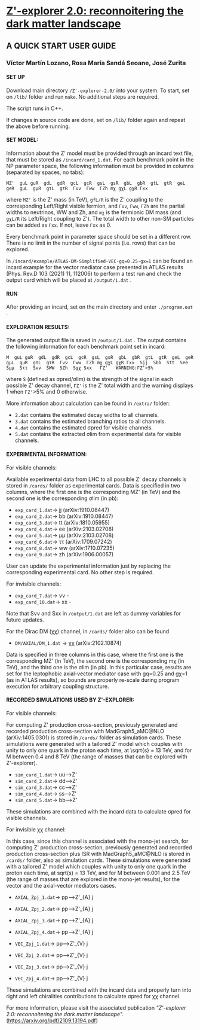 # <a href="https://arxiv.org/pdf/2109.13194.pdf" target=newwindow >Z'-explorer 2.0: reconnoitering the dark matter landscape</a>

## A QUICK START USER GUIDE


### Víctor Martín Lozano, Rosa María Sandá Seoane, José Zurita 


#### SET UP



Download main directory `/Z'-explorer-2.0/` into your system. To start, set on `/lib/` folder and run `make`. No additional steps are required. 

The script runs in C++.

If changes in source code are done, set on `/lib/` folder again and repeat the above before running.





#### SET MODEL:


Information about the Z' model must be provided through an incard text file, that must be stored as `/incard/card_1.dat`. For each benchmark point in the NP parameter space, the following information must be provided in columns (separated by spaces, no tabs):

~~~
MZ'  guL guR  gdL  gdR  gcL  gcR  gsL  gsR  gbL  gbR  gtL  gtR  geL  geR  gμL  gμR  gτL  gτR  Γνν  Γww  ΓZh mχ gχL gχR Γxx
~~~

where `MZ'` is the Z' mass (in TeV), `gfL/R` is the Z' coupling to the corresponding Left/Right visible fermion, and `Γνν`, `Γww`, `ΓZh` are the partial widths to neutrinos, WW and Zh, and `mχ` is the fermionic DM mass (and `gχL/R` its Left/Right coupling to Z'). The total width to other non-SM particles can be added as `Γxx`.  If not, leave `Γxx` as 0.

Every benchmark point in parameter space should be set in a different row. There is no limit in the number of signal points (i.e. rows) that can be explored.


In `/incard/example/ATLAS-DM-Simplified-VEC-gq=0.25-gx=1` can be found an incard example for the vector mediator case presented in ATLAS results (Phys. Rev.D 103 (2021) 11, 112006) to perform a test run and check the output card which will be placed at `/output/1.dat` .







#### RUN



After providing an incard, set on the main directory and enter `./program.out` .






#### EXPLORATION RESULTS:



The generated output file is saved in `/output/1.dat` . The output contains the following information for each benchmark point set in incard:
 
~~~
M  guL guR  gdL  gdR  gcL  gcR  gsL  gsR  gbL  gbR  gtL  gtR  geL  geR  gμL  gμR  gτL  gτR  Γνν  Γww  ΓZh mχ gχL gχR Γxx  Sjj  Sbb  Stt  See  Sμμ  Sττ  Sνν  SWW  SZh  Sχχ Sxx   ΓZ'   WARNING:ΓZ'>5%
~~~

where `S` (defined as σpred/σlim) is the strength of the signal in each possible Z' decay channel, `ΓZ'` is the Z' total width and the warning displays 1 when `ΓZ'`>5% and 0 otherwise. 


More information about calculation can be found in `/extra/` folder:

- `2.dat` contains the estimated decay widths to all channels. 
- `3.dat` contains the estimated branching ratios to all channels.
- `4.dat` contains the estimated σpred for visible channels.
- `5.dat` contains the extracted σlim from experimental data for visible channels.





#### EXPERIMENTAL INFORMATION:



For visible channels:

Available experimental data from LHC to all possible Z' decay channels is stored in  `/cards/` folder as experimental cards. Data is specified in two columns, where the first one is the corresponding MZ' (in TeV) and the second one is the corresponding σlim (in pb): 


- `exp_card_1.dat`-> jj (arXiv:1910.08447) 
- `exp_card_2.dat`-> bb (arXiv:1910.08447)
- `exp_card_3.dat`-> tt (arXiv:1810.05955)
- `exp_card_4.dat`-> ee (arXiv:2103.02708)
- `exp_card_5.dat`-> μμ (arXiv:2103.02708)
- `exp_card_6.dat`-> ττ (arXiv:1709.07242)
- `exp_card_8.dat`-> ww (arXiv:1710.07235)
- `exp_card_9.dat`-> zh (arXiv:1906.00057)

User can update the experimental information just by replacing the corresponding experimental card. No other step is required. 




For invisible channels:

- `exp_card_7.dat`-> νν -
- `exp_card_10.dat`-> xx -

Note that Sνν and Sxx in `/output/1.dat` are left as dummy variables for future updates.

For the Dirac DM (χχ) channel, in  `/cards/` folder also can be found

- `DM/AXIAL/DM_1.dat` -> χχ (arXiv:2102.10874)

Data is specified in three columns in this case, where the first one is the corresponding MZ' (in TeV), the second one is the corresponding mχ (in TeV), and the third one is the σlim (in pb). In this particular case, results are set for the leptophobic axial-vector mediator case with gq=0.25 and gχ=1 (as in ATLAS results), so bounds are properly re-scale during program execution for arbitrary coupling structure.





#### RECORDED SIMULATIONS USED BY Z'-EXPLORER:



For visible channels:

For computing Z' production cross-section, previously generated and recorded production cross-section with MadGraph5_aMC@NLO (arXiv:1405.0301) is stored in `/cards/` folder as simulation cards. These simulations were generated with a tailored Z' model which couples with unity to only one quark in the proton each time, at \sqrt{s} = 13 TeV, and for M between 0.4 and 8 TeV (the range of masses that can be explored with Z'-explorer).

- `sim_card_1.dat`->  uu-->Z'
- `sim_card_2.dat`->  dd-->Z'
- `sim_card_3.dat`->  cc-->Z'
- `sim_card_4.dat`->  ss-->Z'
- `sim_card_5.dat`->  bb-->Z'

These simulations are combined with the incard data to calculate σpred for visible channels.



For invisible χχ channel:

In this case, since this channel is associated with the mono-jet search, for computing Z' production cross-section, previously generated and recorded production cross-section plus ISR with MadGraph5_aMC@NLO is stored in `/cards/` folder, also as simulation cards. These simulations were generated with a tailored Z' model which couples with unity to only one quark in the proton each time, at sqrt(s) = 13 TeV, and for M between 0.001 and 2.5 TeV (the range of masses that are explored in the mono-jet results), for the vector and the axial-vector mediators cases.


- `AXIAL_Zpj_1.dat`->  pp-->Z'_{A} j
- `AXIAL_Zpj_2.dat`->  pp-->Z'_{A} j
- `AXIAL_Zpj_3.dat`->  pp-->Z'_{A} j
- `AXIAL_Zpj_4.dat`->  pp-->Z'_{A} j

- `VEC_Zpj_1.dat`->  pp-->Z'_{V} j
- `VEC_Zpj_2.dat`->  pp-->Z'_{V} j
- `VEC_Zpj_3.dat`->  pp-->Z'_{V} j
- `VEC_Zpj_4.dat`->  pp-->Z'_{V} j


These simulations are combined with the incard data and properly turn into right and left chiralities contributions to calculate σpred for χχ channel.



For more information, please visit the associated publication *"Z'-explorer 2.0: reconnoitering the dark matter landscape".* (https://arxiv.org/pdf/2109.13194.pdf)
